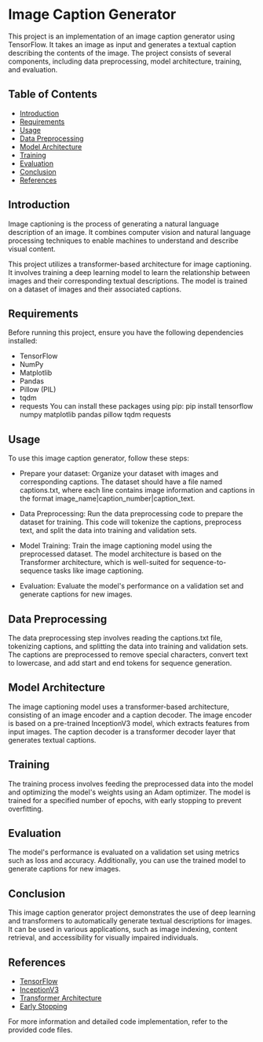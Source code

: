 # Image Caption Generator

This project is an implementation of an image caption generator using TensorFlow. It takes an image as input and generates a textual caption describing the contents of the image. The project consists of several components, including data preprocessing, model architecture, training, and evaluation.

## Table of Contents

- [Introduction](#introduction)
- [Requirements](#Requirements)
- [Usage](#Usage)
- [Data Preprocessing](#DataPreprocessing)
- [Model Architecture](#Model_Architecture)
- [Training](#Training)
- [Evaluation](#Evaluation)
- [Conclusion](#Conclusion)
- [References](#References)

## Introduction

Image captioning is the process of generating a natural language description of an image. It combines computer vision and natural language processing techniques to enable machines to understand and describe visual content.

This project utilizes a transformer-based architecture for image captioning. It involves training a deep learning model to learn the relationship between images and their corresponding textual descriptions. The model is trained on a dataset of images and their associated captions.

## Requirements

Before running this project, ensure you have the following dependencies installed:

- TensorFlow
- NumPy
- Matplotlib
- Pandas
- Pillow (PIL)
- tqdm
- requests
You can install these packages using pip:
pip install tensorflow numpy matplotlib pandas pillow tqdm requests

## Usage

To use this image caption generator, follow these steps:

- Prepare your dataset: Organize your dataset with images and corresponding captions. The dataset should have a file named captions.txt, where each line contains image information and captions in the format image_name|caption_number|caption_text.

- Data Preprocessing: Run the data preprocessing code to prepare the dataset for training. This code will tokenize the captions, preprocess text, and split the data into training and validation sets.

- Model Training: Train the image captioning model using the preprocessed dataset. The model architecture is based on the Transformer architecture, which is well-suited for sequence-to-sequence tasks like image captioning.

- Evaluation: Evaluate the model's performance on a validation set and generate captions for new images.

## Data Preprocessing

The data preprocessing step involves reading the captions.txt file, tokenizing captions, and splitting the data into training and validation sets. The captions are preprocessed to remove special characters, convert text to lowercase, and add start and end tokens for sequence generation.

## Model Architecture

The image captioning model uses a transformer-based architecture, consisting of an image encoder and a caption decoder. The image encoder is based on a pre-trained InceptionV3 model, which extracts features from input images. The caption decoder is a transformer decoder layer that generates textual captions.


## Training
The training process involves feeding the preprocessed data into the model and optimizing the model's weights using an Adam optimizer. The model is trained for a specified number of epochs, with early stopping to prevent overfitting.

## Evaluation
The model's performance is evaluated on a validation set using metrics such as loss and accuracy. Additionally, you can use the trained model to generate captions for new images.

## Conclusion
This image caption generator project demonstrates the use of deep learning and transformers to automatically generate textual descriptions for images. It can be used in various applications, such as image indexing, content retrieval, and accessibility for visually impaired individuals.

## References

- [TensorFlow](https://www.tensorflow.org/)
- [InceptionV3](https://keras.io/api/applications/inceptionv3/)
- [Transformer Architecture](https://www.tensorflow.org/text/tutorials/transformer)
- [Early Stopping](https://www.tensorflow.org/api_docs/python/tf/keras/callbacks/EarlyStopping)


For more information and detailed code implementation, refer to the provided code files.



